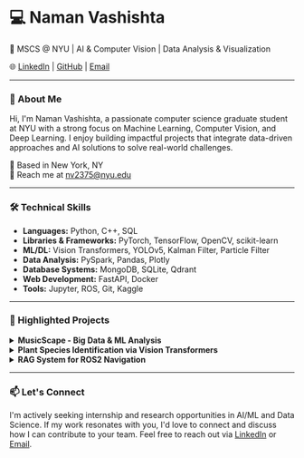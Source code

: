 # 💻 Naman Vashishta

🚀 MSCS @ NYU | AI & Computer Vision | Data Analysis & Visualization

🌐 [LinkedIn](https://linkedin.com/in/naman-vashishta/) | [GitHub](https://github.com/NamanVashishta) | [Email](mailto:nv2375@nyu.edu)

---

### 👋 About Me

Hi, I'm Naman Vashishta, a passionate computer science graduate student at NYU with a strong focus on Machine Learning, Computer Vision, and Deep Learning. I enjoy building impactful projects that integrate data-driven approaches and AI solutions to solve real-world challenges.

📍 Based in New York, NY  
📧 Reach me at nv2375@nyu.edu

---

### 🛠️ Technical Skills

- **Languages:** Python, C++, SQL
- **Libraries & Frameworks:** PyTorch, TensorFlow, OpenCV, scikit-learn
- **ML/DL:** Vision Transformers, YOLOv5, Kalman Filter, Particle Filter
- **Data Analysis:** PySpark, Pandas, Plotly
- **Database Systems:** MongoDB, SQLite, Qdrant
- **Web Development:** FastAPI, Docker
- **Tools:** Jupyter, ROS, Git, Kaggle

---

### 🌟 Highlighted Projects

<details>
<summary><b>MusicScape - Big Data & ML Analysis</b></summary>

- **What:** An end-to-end pipeline to process the Million Song Database, cluster songs by audio features, and build a recommendation system prototype.
- **Tech:** PySpark, Scikit-learn, K-Means, PCA, MongoDB, Plotly.
- **[View Repository &rarr;](https://github.com/NamanVashishta/MusicScape---Big-Data-ML-Analysis)**

</details>

<details>
<summary><b>Plant Species Identification via Vision Transformers</b></summary>

- **What:** A multi-label classification system to identify plant species in complex scenes, built on a custom-generated dataset of over 6,000 synthetic images.
- **Tech:** PyTorch, Vision Transformers (ViT), DINOv2, Kaggle.
- **[View Repository &rarr;](https://github.com/NamanVashishta/plantclef-quadrat-classification)**

</details>

<details>
<summary><b>RAG System for ROS2 Navigation</b></summary>

- **What:** A full-stack Retrieval-Augmented Generation (RAG) system that provides domain-specific answers about ROS2 navigation by leveraging a fine-tuned LLM and a vector database.
- **Tech:** RAG, LLM Fine-Tuning, Qdrant, FastAPI, Docker, ClearML.
- **[View Repository &rarr;](https://github.com/NamanVashishta/RAG-System-for-ROS2)**

</details>

---

### 📫 Let's Connect

I'm actively seeking internship and research opportunities in AI/ML and Data Science. If my work resonates with you, I'd love to connect and discuss how I can contribute to your team. Feel free to reach out via [LinkedIn](https://linkedin.com/in/naman-vashishta/) or [Email](mailto:nv2375@nyu.edu).
